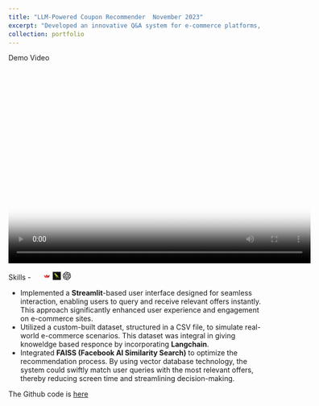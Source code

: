 ```yaml
---
title: "LLM-Powered Coupon Recommender  November 2023"
excerpt: "Developed an innovative Q&A system for e-commerce platforms, specializing in personalized coupon and offer recommendations using **OpenAI's large language models (LLMs)**. <br/><img src='/images/500x300.png'>"
collection: portfolio
---
```



Demo Video
<video width="600" height="400" poster="/images/dubai2.jpg" controls>
  <source src="https://github.com/Shyam-Sundar-7/coupon_Q-A/assets/101181076/f5e5c22b-89fc-4e57-b9e8-d3aeecb9afe6" type="video/mp4">
</video> 

Skills - <img src="https://cdn.jsdelivr.net/gh/devicons/devicon/icons/python/python-original.svg" width ="16" height="100%"/> <img src='/images/streamlit.png' width="16" height="100%"> <img src="/images/langchain.png" width="16" height="100%"> <img src="/images/openai-svgrepo-com.svg" width="16" height="100%">  

- Implemented a **Streamlit**-based user interface designed for seamless interaction, enabling users to query and receive relevant offers instantly. This approach significantly enhanced user experience and engagement on e-commerce sites.
- Utilized a custom-built dataset, structured in a CSV file, to simulate real-world e-commerce scenarios. This dataset was integral in giving knoweldge based responce by incorporating **Langchain**.
- Integrated **FAISS (Facebook AI Similarity Search)** to optimize the recommendation process. By using vector database technology, the system could swiftly match user queries with the most relevant offers, thereby reducing screen time and streamlining decision-making.

The Github code is [here](https://github.com/Shyam-Sundar-7/coupon_Q-A)
